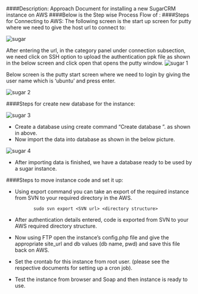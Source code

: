 ####Description:
Approach Document for installing a new SugarCRM instance on AWS
####Below is the Step wise Process Flow of :
####Steps for Connecting to AWS:
The following screen is the start up screen for putty where we need to give the host url to connect to:

![sugar](https://cloud.githubusercontent.com/assets/25039079/22282164/c76bde36-e300-11e6-8465-6f15f9028e3c.png)<br />

After entering the url, in the category panel under connection subsection, we need click on SSH option to upload the authentication ppk 
file as shown in the below screen and click open that opens the putty window.
![sugar 1](https://cloud.githubusercontent.com/assets/25039079/22282247/30b82c28-e301-11e6-997f-99c433597d4d.png)

Below screen is the putty start screen where we need to login by giving the user name which is ‘ubuntu’ and press enter.

![sugar 2](https://cloud.githubusercontent.com/assets/25039079/22282284/71a1c62c-e301-11e6-9f60-027aa35d0e94.png)

####Steps for create new database for the instance:

![sugar 3](https://cloud.githubusercontent.com/assets/25039079/22282353/cab474ee-e301-11e6-930b-2933f06fc0d8.png)

* Create a database using create command “Create database <database name>”. as shown in above.<br />
* Now import the data into database as shown in the below picture.

![sugar 4](https://cloud.githubusercontent.com/assets/25039079/22282410/1c9c6140-e302-11e6-98b2-8f42458bb265.png)

* After importing data is finished, we have a database ready to be used by a sugar instance.

####Steps to move instance code and set it up:

* Using export command you can take an export of  the required instance from SVN to your required directory in the AWS.

             sudo svn export <SVN url> <directory structure>  
             
* After authentication details entered, code is exported from  SVN to your AWS required directory structure.
* Now using FTP open the instance’s config.php file and give the appropriate site_url and db values (db name, pwd) and save this file back on AWS.
* Set the crontab for this instance from root user.
(please see the respective documents for setting up a cron job).
* Test the instance from browser and Soap and then instance is ready to use.



